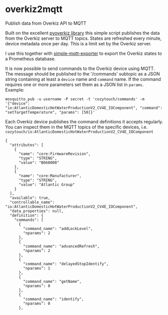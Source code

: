 # overkiz2mqtt
Publish data from Overkiz API to MQTT

Built on the excellent [pyoverkiz library](https://github.com/iMicknl/python-overkiz-api/) this simple script publishes the data from the Overkiz server to MQTT topics.
States are refreshed every minute, device metadata once per day. This is a limit set by the Overkiz server.

I use this together with [simple-mqtt-exporter](https://github.com/RichieB2B/simple-mqtt-exporter/blob/main/examples/config-cozytouch.py) to export the Overkiz states to a Prometheus database.

It is now possible to send commands to the Overkiz device using MQTT. The message should be published to the '/commands' subtopic as a JSON string containing at least a `device` name and `command` name.
If the command requires one or more parameters set them as a JSON list in `params`. Example:

```
mosquitto_pub -u username -P secret -t 'cozytouch/commands' -m '{"device": "io:AtlanticDomesticHotWaterProductionV2_CV4E_IOComponent", "command": "setTargetTemperature", "params": [50]}'
```

Each Overkiz device publishes the command definitions it accepts regularly.
You can inspect them in the MQTT topics of the specific devices, i.e.  `cozytouch/io:AtlanticDomesticHotWaterProductionV2_CV4E_IOComponent`
```
{
  "attributes": [
    {
      "name": "core:FirmwareRevision",
      "type": "STRING",
      "value": "B668008"
    },
    {
      "name": "core:Manufacturer",
      "type": "STRING",
      "value": "Atlantic Group"
    }
  ],
  "available": true,
  "controllable_name": "io:AtlanticDomesticHotWaterProductionV2_CV4E_IOComponent",
  "data_properties": null,
  "definition": {
    "commands": [
      {
        "command_name": "addLockLevel",
        "nparams": 2
      },
      {
        "command_name": "advancedRefresh",
        "nparams": 2
      },
      {
        "command_name": "delayedStopIdentify",
        "nparams": 1
      },
      {
        "command_name": "getName",
        "nparams": 0
      },
      {
        "command_name": "identify",
        "nparams": 0
      },
```
